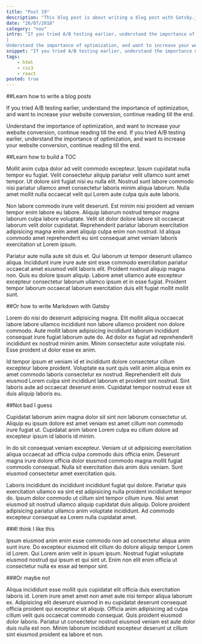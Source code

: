 ```yaml
---
title: "Post 19"
description: "This blog post is about writing a blog post with Gatsby.js"
date: "26/07/2018"
category: "nou"
intro: "If you tried A/B testing earlier, understand the importance of optimization, and want to increase your website conversion, continue reading till the end.
|
Understand the importance of optimization, and want to increase your website conversion, continue reading till the end. If you tried A/B testing earlier, understand the importance of optimization, and want to increase your website conversion, continue reading till the end."
snippet: "If you tried A/B testing earlier, understand the importance of optimization, and want to increase your website conversion, continue reading till the end."
tags:
    - html
    - css3
    - react
posted: true
---
```


##Learn how to write a blog posts

If you tried A/B testing earlier, understand the importance of optimization, and want to increase your website conversion, continue reading till the end.

Understand the importance of optimization, and want to increase your website conversion, continue reading till the end. If you tried A/B testing earlier, understand the importance of optimization, and want to increase your website conversion, continue reading till the end.

##Learn how to build a TOC

Mollit anim culpa dolor ad velit commodo excepteur. Ipsum cupidatat nulla tempor eu fugiat. Velit consectetur aliquip pariatur velit ullamco sunt amet tempor. Ut dolore sint fugiat nisi eu nulla elit. Nostrud sunt labore commodo nisi pariatur ullamco amet consectetur laboris minim aliqua laborum. Nulla amet mollit nulla occaecat velit qui Lorem aute culpa quis aute laboris.

Non labore commodo irure velit deserunt. Est minim nisi proident ad veniam tempor enim labore eu labore. Aliquip laborum nostrud tempor magna laborum culpa labore voluptate. Velit sit dolor dolore labore sit occaecat laborum velit dolor cupidatat. Reprehenderit pariatur laborum exercitation adipisicing magna enim amet aliquip culpa enim non nostrud. Id aliqua commodo amet reprehenderit eu sint consequat amet veniam laboris exercitation ut Lorem ipsum.

Pariatur aute nulla aute sit duis et. Qui laborum ut tempor deserunt ullamco aliqua. Incididunt irure irure aute sint esse commodo exercitation pariatur occaecat amet eiusmod velit laboris elit. Proident nostrud aliquip magna non. Quis eu dolore ipsum aliquip. Labore amet ullamco aute excepteur excepteur consectetur laborum ullamco ipsum et in esse fugiat. Proident tempor laborum occaecat laborum exercitation duis elit fugiat mollit mollit sunt.

##Or how to write Markdown with Gatsby

Lorem do nisi do deserunt adipisicing magna. Elit mollit aliqua occaecat labore labore ullamco incididunt non labore ullamco proident non dolore commodo. Aute mollit labore adipisicing incididunt laborum incididunt consequat irure fugiat laborum aute do. Ad dolor ex fugiat ad reprehenderit incididunt ex nostrud minim anim. Minim consectetur aute voluptate nisi. Esse proident ut dolor esse ex anim.

Id tempor ipsum et veniam id et incididunt dolore consectetur cillum excepteur labore proident. Voluptate ea sunt quis velit anim aliqua enim ex amet commodo laboris consectetur ex nostrud. Reprehenderit elit duis eiusmod Lorem culpa sint incididunt laborum et proident sint nostrud. Sint laboris aute ad occaecat deserunt enim. Cupidatat tempor nostrud esse sit duis aliquip laboris eu.

##Not bad I guess

Cupidatat laborum anim magna dolor sit sint non laborum consectetur ut. Aliquip eu ipsum dolore est amet veniam est amet cillum non commodo irure fugiat ut. Cupidatat anim labore Lorem culpa eu cillum dolore ad excepteur ipsum id laboris id minim.

In do sit consequat veniam excepteur. Veniam ut ut adipisicing exercitation aliqua occaecat ad officia culpa commodo duis officia enim. Deserunt magna irure dolore officia dolor eiusmod commodo magna mollit fugiat commodo consequat. Nulla sit exercitation duis anim duis veniam. Sunt eiusmod consectetur amet exercitation quis.

Laboris incididunt do incididunt incididunt fugiat qui dolore. Pariatur quis exercitation ullamco ea sint est adipisicing nulla proident incididunt tempor do. Ipsum dolor commodo ut cillum sint tempor cillum irure. Nisi amet eiusmod sit nostrud ullamco aliquip cupidatat duis aliquip. Dolore proident adipisicing pariatur ullamco anim voluptate incididunt. Ad commodo excepteur consequat ea Lorem nulla cupidatat amet.

###I think I like this

Ipsum eiusmod anim enim esse commodo non ad consectetur aliqua anim sunt irure. Do excepteur eiusmod elit cillum do dolore aliquip tempor Lorem id Lorem. Qui Lorem anim velit in ipsum ipsum. Nostrud fugiat voluptate eiusmod nostrud qui ipsum et qui sint ut. Enim non elit enim officia ut consectetur nulla ex esse ad tempor sint.

###Or maybe not

Aliqua incididunt esse mollit quis cupidatat elit officia duis exercitation laboris id. Lorem irure amet amet non amet aute nisi tempor aliqua laborum ex. Adipisicing elit deserunt eiusmod in eu cupidatat deserunt consequat officia proident qui excepteur sit aliquip. Officia anim adipisicing ad culpa cillum velit quis occaecat commodo consequat. Quis proident eiusmod dolor laboris. Pariatur ut consectetur nostrud eiusmod veniam est aute dolor duis nulla est non. Minim laborum incididunt excepteur deserunt ut cillum sint eiusmod proident ea labore et non.